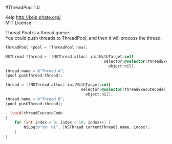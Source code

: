 #ThreadPool 1.0


Kelp http://kelp.phate.org/ <br/>
MIT License


Thread Pool is a thread queue.<br/>
You could push threads to ThreadPool, and then it will process the thread.


```objective-c
ThreadPool *pool = [ThreadPool new];

NSThread *thread = [[NSThread alloc] initWithTarget:self
                                           selector:@selector(threadExecuteCode)
                                             object:nil];
thread.name = @"Thread A";
[pool pushThread:thread];

thread = [[NSThread alloc] initWithTarget:self
                                 selector:@selector(threadExecuteCode)
                                   object:nil];
thread.name = @"Thread B";
[pool pushThread:thread];
```
```objective-c
- (void)threadExecuteCode
{
    for (int index = 0; index < 10; index++) {
        NSLog(@"%@: %i", [NSThread currentThread].name, index);
    }
}
```
